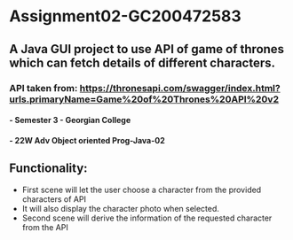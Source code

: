 # Assignment02-GC200472583

## A Java GUI project to use API of game of thrones which can fetch details of different characters.

### API taken from: https://thronesapi.com/swagger/index.html?urls.primaryName=Game%20of%20Thrones%20API%20v2

#### - Semester 3 - Georgian College
#### - 22W Adv Object oriented Prog-Java-02

## Functionality:
- First scene will let the user choose a character from the provided characters of API
- It will also display the character photo when selected.
- Second scene will derive the information of the requested character from the API
